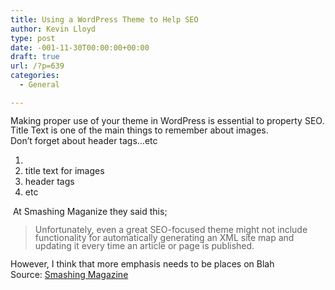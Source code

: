 ```yaml
---
title: Using a WordPress Theme to Help SEO
author: Kevin Lloyd
type: post
date: -001-11-30T00:00:00+00:00
draft: true
url: /?p=639
categories:
  - General

---
```

<div>
  <span style="line-height: 13px;">Making proper use of your theme in WordPress is essential to property SEO.</span>
</div>

<div>
</div>

<div>
  Title Text is one of the main things to remember about images.
</div>

<div>
</div>

<div>
  Don&#8217;t forget about header tags&#8230;etc
</div>

  1. <span style="line-height: 13px;"><br /> </span>
  2. <span style="line-height: 13px;">title text for images</span>
  3. <span style="line-height: 13px;">header tags</span>
  4. <span style="line-height: 13px;">etc</span>

<div>
</div>

<div>
   At Smashing Maganize they said this;
</div>

> <div>
>   <span style="line-height: 13px;">Unfortunately, even a great SEO-focused theme might not include functionality for automatically generating an XML site map and updating it every time an article or page is published.</span>
> </div>

<div>
  However, I think that more emphasis needs to be places on Blah
</div>

<div>
  Source: <a href="http://www.smashingmagazine.com/2012/06/15/how-to-tell-if-a-wordpress-theme-will-help-seo/">Smashing Magazine</a>
</div>